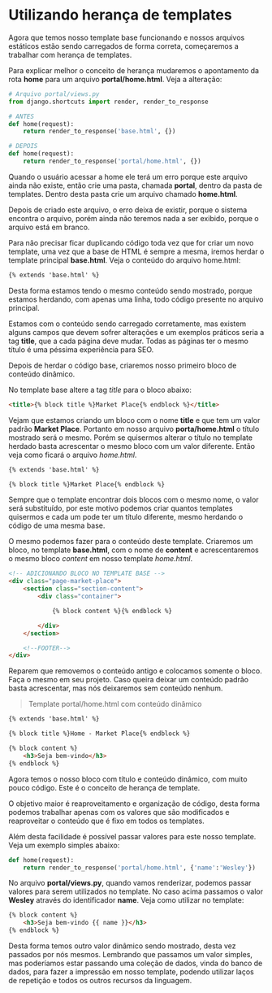 # Utilizando herança de templates

Agora que temos nosso template base funcionando e nossos arquivos estáticos estão sendo carregados de forma correta, começaremos a trabalhar com herança de templates.

Para explicar melhor o conceito de herança mudaremos o apontamento da rota **home** para um arquivo **portal/home.html**. Veja a alteração:

```python
# Arquivo portal/views.py
from django.shortcuts import render, render_to_response

# ANTES
def home(request):
    return render_to_response('base.html', {})

# DEPOIS
def home(request):
    return render_to_response('portal/home.html', {})
```

Quando o usuário acessar a home ele terá um erro porque este arquivo ainda não existe, então crie uma pasta, chamada **portal**, dentro da pasta de templates. Dentro desta pasta crie um arquivo chamado **home.html**.

Depois de criado este arquivo, o erro deixa de existir, porque o sistema encontra o arquivo, porém ainda não teremos nada a ser exibido, porque o arquivo está em branco.

Para não precisar ficar duplicando código toda vez que for criar um novo template, uma vez que a base de HTML é sempre a mesma, iremos herdar o template principal **base.html**. Veja o conteúdo do arquivo home.html:

```html
{% extends 'base.html' %}
```

Desta forma estamos tendo o mesmo conteúdo sendo mostrado, porque estamos herdando, com apenas uma linha, todo código presente no arquivo principal.

Estamos com o conteúdo sendo carregado corretamente, mas existem alguns campos que devem sofrer alterações e um exemplos práticos seria a tag **title**, que a cada página deve mudar. Todas as páginas ter o mesmo título é uma péssima experiência para SEO.

Depois de herdar o código base, criaremos nosso primeiro bloco de conteúdo dinâmico.

No template base altere a tag *title* para o bloco abaixo:

```html
<title>{% block title %}Market Place{% endblock %}</title>
```

Vejam que estamos criando um bloco com o nome **title** e que tem um valor padrão **Market Place**. Portanto em nosso arquivo **porta/home.html** o título mostrado será o mesmo. Porém se quisermos alterar o título no template herdado basta acrescentar o mesmo bloco com um valor diferente. Então veja como ficará o arquivo *home.html*.

```html
{% extends 'base.html' %}

{% block title %}Market Place{% endblock %}
```

Sempre que o template encontrar dois blocos com o mesmo nome, o valor será substituído, por este motivo podemos criar quantos templates quisermos e cada um pode ter um título diferente, mesmo herdando o código de uma mesma base.

O mesmo podemos fazer para o conteúdo deste template. Criaremos um bloco, no template **base.html**, com o nome de **content** e acrescentaremos o mesmo bloco *content* em nosso template *home.html*.

```html
<!-- ADICIONANDO BLOCO NO TEMPLATE BASE -->
<div class="page-market-place">
    <section class="section-content">
        <div class="container">

            {% block content %}{% endblock %}

        </div>
    </section>

    <!--FOOTER-->
</div>
```

Reparem que removemos o conteúdo antigo e colocamos somente o bloco. Faça o mesmo em seu projeto. Caso queira deixar um conteúdo padrão basta acrescentar, mas nós deixaremos sem conteúdo nenhum.

> Template portal/home.html com conteúdo dinâmico

```html
{% extends 'base.html' %}

{% block title %}Home - Market Place{% endblock %}

{% block content %}
    <h3>Seja bem-vindo</h3>
{% endblock %}
```

Agora temos o nosso bloco com título e conteúdo dinâmico, com muito pouco código. Este é o conceito de herança de template.

O objetivo maior é reaproveitamento e organização de código, desta forma podemos trabalhar apenas com os valores que são modificados e reaproveitar o conteúdo que é fixo em todos os templates.

Além desta facilidade é possível passar valores para este nosso template. Veja um exemplo simples abaixo:

```python
def home(request):
    return render_to_response('portal/home.html', {'name':'Wesley'})
```

No arquivo **portal/views.py**, quando vamos renderizar, podemos passar valores para serem utilizados no template. No caso acima passamos o valor **Wesley** através do identificador **name**. Veja como utilizar no template:

```html
{% block content %}
    <h3>Seja bem-vindo {{ name }}</h3>
{% endblock %}
```

Desta forma temos outro valor dinâmico sendo mostrado, desta vez passados por nós mesmos. Lembrando que passamos um valor simples, mas poderíamos estar passando uma coleção de dados, vinda do banco de dados, para fazer a impressão em nosso template, podendo utilizar laços de repetição e todos os outros recursos da linguagem.